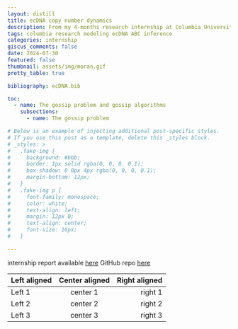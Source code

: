```yaml
---
layout: distill
title: ecDNA copy number dynamics
description: From my 4-months research internship at Columbia University, in the Irving Institute for Cancer Dynamics (IICD)
tags: columbia research modeling ecDNA ABC inference
categories: internship
giscus_comments: false
date: 2024-07-30
featured: false
thumbnail: assets/img/moran.gif
pretty_table: true

bibliography: ecDNA.bib

toc:
  - name: The gossip problem and gossip algorithms
    subsections:
      - name: The gossip problem

# Below is an example of injecting additional post-specific styles.
# If you use this post as a template, delete this _styles block.
# _styles: >
#   .fake-img {
#     background: #bbb;
#     border: 1px solid rgba(0, 0, 0, 0.1);
#     box-shadow: 0 0px 4px rgba(0, 0, 0, 0.1);
#     margin-bottom: 12px;
#   }
#   .fake-img p {
#     font-family: monospace;
#     color: white;
#     text-align: left;
#     margin: 12px 0;
#     text-align: center;
#     font-size: 16px;
#   }

---
```

internship report available [here](/assets/pdf/ecDNA-report.pdf)
GitHub repo [here](https://github.com/tessbreton/ecDNA)

| Left aligned | Center aligned | Right aligned |
| :----------- | :------------: | ------------: |
| Left 1       |    center 1    |       right 1 |
| Left 2       |    center 2    |       right 2 |
| Left 3       |    center 3    |       right 3 |

<p></p>